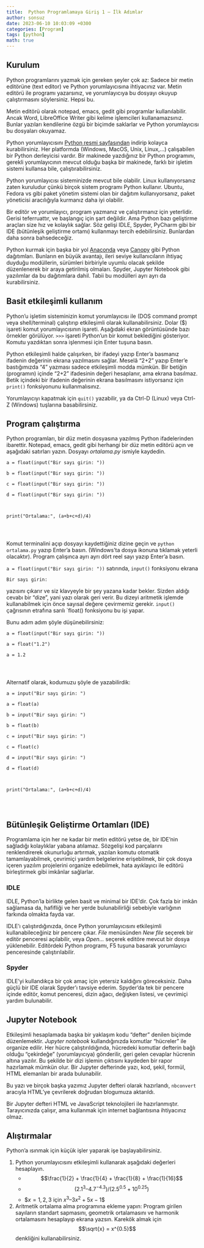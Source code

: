 ```yaml
---
title:  Python Programlamaya Giriş 1 – İlk Adımlar
author: sonsuz
date: 2023-06-10 10:03:09 +0300
categories: [Program]
tags: [python]
math: true
---
```


  



## Kurulum


Python programlarını yazmak için gereken şeyler çok az: Sadece bir metin editörüne (text editor) ve Python yorumlayıcısına ihtiyacınız var. Metin editörü ile programı yazarsınız, ve yorumlayıcıya bu dosyayı okuyup çalıştırmasını söylersiniz. Hepsi bu.


Metin editörü olarak notepad, emacs, gedit gibi programlar kullanılabilir. Ancak Word, LibreOffice Writer gibi kelime işlemcileri kullanamazsınız. Bunlar yazıları kendilerine özgü bir biçimde saklarlar ve Python yorumlayıcısı bu dosyaları okuyamaz.


Python yorumlayıcısını [Python resmi sayfasından](https://www.python.org/) indirip kolayca kurabilirsiniz. Her platformda (Windows, MacOS, Unix, Linux,…) çalışabilen bir Python derleyicisi vardır. Bir makinede yazdığınız bir Python programını, gerekli yorumlayıcının mevcut olduğu başka bir makinede, farklı bir işletim sistemi kullansa bile, çalıştırabilirsiniz.


Python yorumlayıcısı sisteminizde mevcut bile olabilir. Linux kullanıyorsanız zaten kuruludur çünkü birçok sistem programı Python kullanır. Ubuntu, Fedora vs gibi paket yönetim sistemi olan bir dağıtım kullanıyorsanız, paket yöneticisi aracılığıyla kurmanız daha iyi olabilir.


Bir editör ve yorumlayıcı, program yazmanız ve çalıştırmanız için yeterlidir. Gerisi teferruattır, ve başlangıç için şart değildir. Ama Python bazı geliştirme araçları size hız ve kolaylık sağlar. Söz gelişi IDLE, Spyder, PyCharm gibi bir IDE (bütünleşik geliştirme ortamı) kullanmayı tercih edebilirsiniz. Bunlardan daha sonra bahsedeceğiz.


Python kurmak için başka bir yol [Anaconda](https://www.anaconda.com/download/) veya [Canopy](https://www.enthought.com/product/canopy/) gibi Python dağıtımları. Bunların en büyük avantajı, ileri seviye kullanıcıların ihtiyaç duyduğu modüllerin, sürümleri birbiriyle uyumlu olacak şekilde düzenlenerek bir araya getirilmiş olmaları. Spyder, Jupyter Notebook gibi yazılımlar da bu dağıtımlara dahil. Tabii bu modülleri ayrı ayrı da kurabilirsiniz.




## Basit etkileşimli kullanım


Python’u işletim sisteminizin komut yorumlayıcısı ile (DOS command prompt veya shell/terminal) çalıştırıp etkileşimli olarak kullanabilirsiniz. Dolar ($) işareti komut yorumlayıcısının işareti. Aşağıdaki ekran görüntüsünde bazı örnekler görülüyor. `>>>` işareti Python’un bir komut beklediğini gösteriyor. Komutu yazdıktan sonra işlenmesi için Enter tuşuna basın.





Python etkileşimli halde çalışırken, bir ifadeyi yazıp Enter’a basmanız ifadenin değerinin ekrana yazılmasını sağlar. Meselâ “2+2” yazıp Enter’e bastığımızda “4” yazması sadece etkileşimli modda mümkün. Bir betiğin (programın) içinde “2+2” ifadesinin değeri hesaplanır, ama ekrana basılmaz. Betik içindeki bir ifadenin değerinin ekrana basılmasını istiyorsanız için `print()` fonksiyonunu kullanmalısınız.


Yorumlayıcıyı kapatmak için `quit()` yazabilir, ya da Ctrl-D (Linux) veya Ctrl-Z (Windows) tuşlarına basabilirsiniz.




## Program çalıştırma


Python programları, bir düz metin dosyasına yazılmış Python ifadelerinden ibarettir. Notepad, emacs, gedit gibi herhangi bir düz metin editörü açın ve aşağıdaki satırları yazın. Dosyayı *ortalama.py* ismiyle kaydedin.



```
a = float(input("Bir sayı girin: "))

b = float(input("Bir sayı girin: "))

c = float(input("Bir sayı girin: "))

d = float(input("Bir sayı girin: "))



print("Ortalama:", (a+b+c+d)/4)




```

Komut terminalini açıp dosyayı kaydettiğiniz dizine geçin ve `python ortalama.py` yazıp Enter’a basın. (Windows’ta dosya ikonuna tıklamak yeterli olacaktır). Program çalışınca ayrı ayrı dört reel sayı yazıp Enter’a basın.





`a = float(input("Bir sayı girin: "))` satırında, `input()` fonksiyonu ekrana  

`Bir sayı girin:`  

yazısını çıkarır ve siz klavyeyle bir şey yazana kadar bekler. Sizden aldığı cevabı bir “dize”, yani yazı olarak geri verir. Bu dizeyi aritmetik işlemde kullanabilmek için önce sayısal değere çevirmemiz gerekir. `input()` çağrısının etrafına sarılı `float() fonksiyonu bu işi yapar.


Bunu adım adım şöyle düşünebilirsiniz:



```
a = float(input("Bir sayı girin: "))

a = float("1.2")

a = 1.2




```

Alternatif olarak, kodumuzu şöyle de yazabilirdik:



```
a = input("Bir sayı girin: ")

a = float(a)

b = input("Bir sayı girin: ")

b = float(b)

c = input("Bir sayı girin: ")

c = float(c)

d = input("Bir sayı girin: ")

d = float(d)



print("Ortalama:", (a+b+c+d)/4)




```

## Bütünleşik Geliştirme Ortamları (IDE)


Programlama için her ne kadar bir metin editörü yetse de, bir IDE’nin sağladığı kolaylıklar yabana atılamaz. Sözgelişi kod parçalarını renklendirerek okunurluğu artırmak, yazılan komutu otomatik tamamlayabilmek, çevrimiçi yardım belgelerine erişebilmek, bir çok dosya içeren yazılım projelerini organize edebilmek, hata ayıklayıcı ile editörü birleştirmek gibi imkânlar sağlarlar.


### IDLE


IDLE, Python’la birlikte gelen basit ve minimal bir IDE’dir. Çok fazla bir imkân sağlamasa da, hafifliği ve her yerde bulunabilirliği sebebiyle varlığının farkında olmakta fayda var.


IDLE’ı çalıştırdığınızda, önce Python yorumlayıcısını etkileşimli kullanabileceğiniz bir pencere çıkar. *File* menüsünden *New file* seçerek bir editör penceresi açılabilir, veya *Open…* seçerek editöre mevcut bir dosya yüklenebilir. Editördeki Python programı, F5 tuşuna basarak yorumlayıcı penceresinde çalıştırılabilir.




### Spyder


IDLE’yi kullandıkça bir çok amaç için yetersiz kaldığını göreceksiniz. Daha güçlü bir IDE olarak Spyder’ı tavsiye ederim. Spyder’da tek bir pencere içinde editör, komut penceresi, dizin ağacı, değişken listesi, ve çevrimiçi yardım bulunabilir.




## Jupyter Notebook


Etkileşimli hesaplamada başka bir yaklaşım kodu “defter” denilen biçimde düzenlemektir. *Jupyter notebook* kullandığınızda komutlar “hücreler” ile organize edilir. Her hücre çalıştırıldığında, hücredeki komutlar defterin bağlı olduğu “çekirdeğe” (yorumlayıcıya) gönderilir, geri gelen cevaplar hücrenin altına yazılır. Bu şekilde bir dizi işlemin çıktısını kaydeden bir rapor hazırlamak mümkün olur. Bir Jupyter defterinde yazı, kod, şekil, formül, HTML elemanları bir arada bulunabilir.


Bu yazı ve birçok başka yazımız Jupyter defteri olarak hazırlandı, `nbconvert` aracıyla HTML’ye çevrilerek doğrudan blogumuza aktarıldı.


Bir Jupyter defteri HTML ve JavaScript teknolojileri ile hazırlanmıştır. Tarayıcınızda çalışır, ama kullanmak için internet bağlantısına ihtiyacınız olmaz.




## Alıştırmalar


Python’a ısınmak için küçük işler yaparak işe başlayabilirsiniz.


1. Python yorumlayıcısını etkileşimli kullanarak aşağıdaki değerleri hesaplayın.
	* $$\frac{1}{2} + \frac{1}{4} + \frac{1}{8} + \frac{1}{16}$$
	* $$(2.1^3 – 4.7^{-4.3}) / (2.5^{0.5} + 10^{0.25})$$
	* $$x=1,2,3$ için $x^3 – 3x^2 + 5x -1$$
2. Aritmetik ortalama alma programına ekleme yapın: Program girilen sayıların standart sapmasını, geometrik ortalamasını ve harmonik ortalamasını hesaplayıp ekrana yazsın. Karekök almak için $$\sqrt{x} = x^{0.5}$$ denkliğini kullanabilirsiniz.


